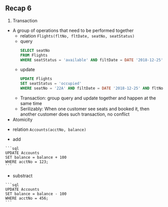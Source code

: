 ## Recap 6

1. Transaction
  - A group of operations that need to be performed together
    * relation
      `Flights(fltNo, fltDate, seatNo, seatStatus)`
    * query
      ```sql
      SELECT seatNo
      FROM Flights
      WHERE seatStatus = 'available' AND filtDate = DATE '2018-12-25' AND fltNo = 288;
      ```
    * update
      ```sql
      UPDATE Flights
      SET seatStatus = 'occupied'
      WHERE seatNo = '22A' AND filtDate = DATE '2018-12-25' AND fltNo = 288;
      ```
    * Transaction: group query and update together and happen at the same time
    * Serilizably: When one customer see seats and booked it, then another customer does such transaction, no conflict
  - Atomicity
   * relation
    `Accounts(acctNo, balance)`
    
   * add
   
    ```sql
    UPDATE Accounts
    SET balance = balance + 100
    WHERE acctNo = 123;
    ```
    
   * substract
   
    ```sql
    UPDATE Accounts
    SET balance = balance - 100
    WHERE acctNo = 456;
    ```
    
    

